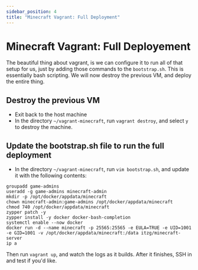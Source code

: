 ```yaml
---
sidebar_position: 4
title: "Minecraft Vagrant: Full Deployment"
---
```


# Minecraft Vagrant: Full Deployement

The beautiful thing about vagrant, is we can configure it to run all of that setup for us, just by adding those commands to the `bootstrap.sh`. This is essentially bash scripting. We will now destroy the previous VM, and deploy the entire thing.

## Destroy the previous VM

- Exit back to the host machine
- In the directory `~/vagrant-minecraft`, run `vagrant destroy`, and select `y` to destroy the machine.

## Update the bootstrap.sh file to run the full deployment

- In the directory `~/vagrant-minecraft`, run `vim bootstrap.sh`, and update it with the following contents:
```
groupadd game-admins
useradd -g game-admins minecraft-admin
mkdir -p /opt/docker/appdata/minecraft
chown minecraft-admin:game-admins /opt/docker/appdata/minecraft
chmod 740 /opt/docker/appdata/minecraft
zypper patch -y
zypper install -y docker docker-bash-completion
systemctl enable --now docker
docker run -d --name minecraft -p 25565:25565 -e EULA=TRUE -e UID=1001 -e GID=1001 -v /opt/docker/appdata/minecraft:/data itzg/minecraft-server
ip a 
```

Then run `vagrant up`, and watch the logs as it builds. After it finishes, SSH in and test if you'd like.